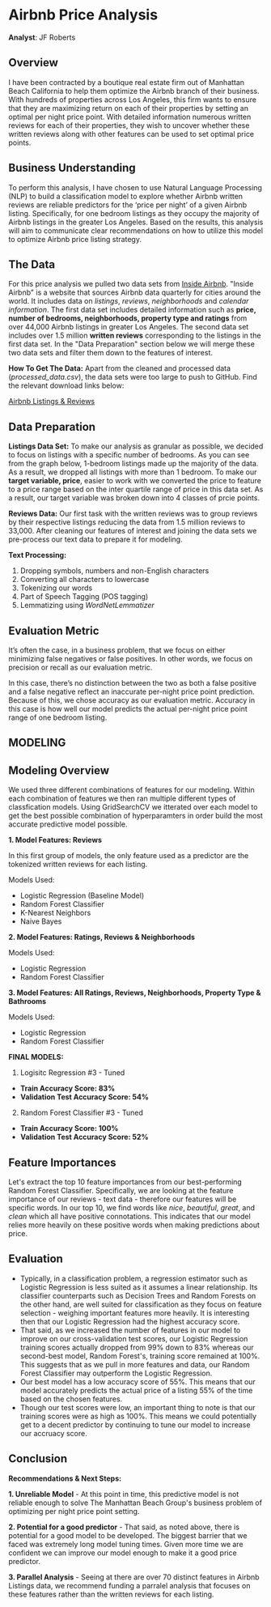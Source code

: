 # Airbnb Price Analysis

**Analyst**: JF Roberts

## Overview
I have been contracted by a boutique real estate firm out of Manhattan Beach California to help them optimize the Airbnb branch of their business. With hundreds of properties across Los Angeles, this firm wants to ensure that they are maximizing return on each of their properties by setting an optimal per night price point. With detailed information numerous written reviews for each of their properties, they wish to uncover whether these written reviews along with other features can be used to set optimal price points.

## Business Understanding
To perform this analysis, I have chosen to use Natural Language Processing (NLP) to build a classification model to explore whether Airbnb written reviews are reliable predictors for the ‘price per night’ of a given Airbnb listing. Specifically, for one bedroom listings as they occupy the majority of Airbnb listings in the greater Los Angeles. Based on the results, this analysis will aim to communicate clear recommendations on how to utilize this model to optimize Airbnb price listing strategy.

## The Data
For this price analysis we pulled two data sets from [Inside Airbnb](http://insideairbnb.com/get-the-data/). "Inside Airbnb" is a website that sources Airbnb data quarterly for cities around the world. It includes data on _listings_, _reviews_, _neighborhoods_ and _calendar information_. The first data set includes detailed information such as **price, number of bedrooms, neighborhoods, property type and ratings** from over 44,000 Airbnb listings in greater Los Angeles. The second data set includes over 1.5 million **written reviews** corresponding to the listings in the first data set.  In the "Data Preparation" section below we will merge these two data sets and filter them down to the features of interest.

**How To Get The Data:** Apart from the cleaned and processed data (_processed_data.csv_), the data sets were too large to push to GitHub. Find the relevant download links below:

[Airbnb Listings & Reviews](http://insideairbnb.com/get-the-data)

## Data Preparation

**Listings Data Set:** To make our analysis as granular as possible, we decided to focus on listings with a specific number of bedrooms. As you can see from the graph below, 1-bedroom listings made up the majority of the data. As a result, we dropped all listings with more than 1 bedroom. To make our **target variable, price**, easier to work with we converted the price to feature to a price range based on the inter quartile range of price in this data set. As a result, our target variable was broken down into 4 classes of prcie points.

**Reviews Data:** Our first task with the written reviews was to group reviews by their respective listings reducing the data from 1.5 million reviews to 33,000. After cleaning our features of interest and joining the data sets we pre-process our text data to prepare it for modeling.

**Text Processing:**
1. Dropping symbols, numbers and non-English characters
2. Converting all characters to lowercase
3. Tokenizing our words
4. Part of Speech Tagging (POS tagging)
5. Lemmatizing using _WordNetLemmatizer_

## Evaluation Metric
It’s often the case, in a business problem, that we focus on either minimizing false negatives or false positives. In other words, we focus on precision or recall as our evaluation metric.

In this case, there’s no distinction between the two as both a false positive and a false negative reflect an inaccurate per-night price point prediction. Because of this, we chose accuracy as our evaluation metric. Accuracy in this case is how well our model predicts the actual per-night price point range of one bedroom listing.

## MODELING

## Modeling Overview
We used three different combinations of features for our modeling. Within each combination of features we then ran multiple different types of classfication models. Using GridSearchCV we itterated over each model to get the best possible combination of hyperparamters in order build the most accurate predictive model possible.

**1. Model Features: Reviews**

In this first group of models, the only feature used as a predictor are the tokenized written reviews for each listing.

Models Used:
- Logistic Regression (Baseline Model)
- Random Forest Classifier
- K-Nearest Neighbors
- Naive Bayes

**2. Model Features: Ratings, Reviews & Neighborhoods**

Models Used:

- Logistic Regression
- Random Forest Classifier

**3. Model Features: All Ratings, Reviews, Neighborhoods, Property Type & Bathrooms**

Models Used:

- Logistic Regression
- Random Forest Classifier

**FINAL MODELS:**

1. Logisitc Regression #3 - Tuned
- **Train Accuracy Score: 83%**
- **Validation Test Accuracy Score: 54%**

2. Random Forest Classifier #3 - Tuned
- **Train Accuracy Score: 100%**
- **Validation Test Accuracy Score: 52%**

## Feature Importances
Let's extract the top 10 feature importances from our best-performing Random Forest Classifier. Specifically, we are looking at the feature importance of our reviews - text data - therefore our features will be specific words. In our top 10, we find words like _nice_, _beautiful_, _great_, and _clean_ which all have positive connotations. This indicates that our model relies more heavily on these positive words when making predictions about price.

## Evaluation
- Typically, in a classification problem, a regression estimator such as Logistic Regression is less suited as it assumes a linear relationship. Its classifier counterparts such as Decision Trees and Random Forests on the other hand, are well suited for classification as they focus on feature selection - weighing important features more heavily. It is interesting then that our Logistic Regression had the highest accuracy score.
- That said, as we increased the number of features in our model to improve on our cross-validation test scores, our Logistic Regression training scores actually dropped from 99% down to 83% whereas our second-best model, Random Forest's, training score remained at 100%. This suggests that as we pull in more features and data, our Random Forest Classifier may outperform the Logistic Regression.
- Our best model has a low accuracy score of 55%. This means that our model accurately predicts the actual price of a listing 55% of the time based on the chosen features.
- Though our test scores were low, an important thing to note is that our training scores were as high as 100%. This means we could potentially get to a decent predictor by continuing to tune our model to increase our accruacy score.

## Conclusion
**Recommendations & Next Steps:**

**1. Unreliable Model** - At this point in time, this predictive model is not reliable enough to solve The Manhattan Beach Group's business problem of optimizing per night price point setting.

**2. Potential for a good predictor** - That said, as noted above, there is potential for a good model to be developed. The biggest barrier that we faced was extremely long model tuning times. Given more time we are confident we can improve our model enough to make it a good price predictor.

**3. Parallel Analysis** - Seeing at there are over 70 distinct features in Airbnb Listings data, we recommend funding a parralel analysis that focuses on these features rather than the written reviews for each listing.




